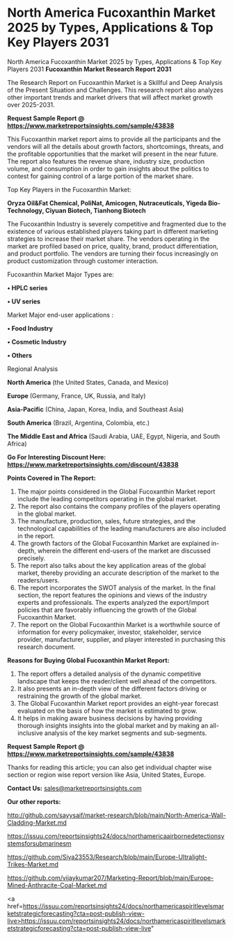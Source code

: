 # North America Fucoxanthin Market 2025 by Types, Applications & Top Key Players 2031
North America Fucoxanthin Market 2025 by Types, Applications & Top Key Players 2031
<strong>Fucoxanthin Market Research Report 2031</strong>

The Research Report on Fucoxanthin Market is a Skillful and Deep Analysis of the Present Situation and Challenges. This research report also analyzes other important trends and market drivers that will affect market growth over 2025-2031.

<strong>Request Sample Report @ <a href=https://www.marketreportsinsights.com/sample/43838>https://www.marketreportsinsights.com/sample/43838</a></strong>

This Fucoxanthin market report aims to provide all the participants and the vendors will all the details about growth factors, shortcomings, threats, and the profitable opportunities that the market will present in the near future. The report also features the revenue share, industry size, production volume, and consumption in order to gain insights about the politics to contest for gaining control of a large portion of the market share.

Top Key Players in the Fucoxanthin Market:

<strong>Oryza Oil&Fat Chemical, PoliNat, Amicogen, Nutraceuticals, Yigeda Bio-Technology, Ciyuan Biotech, Tianhong Biotech</strong>

The Fucoxanthin Industry is severely competitive and fragmented due to the existence of various established players taking part in different marketing strategies to increase their market share. The vendors operating in the market are profiled based on price, quality, brand, product differentiation, and product portfolio. The vendors are turning their focus increasingly on product customization through customer interaction.

Fucoxanthin Market Major Types are:

<strong>•  HPLC series

•  UV series</strong>

Market Major end-user applications :

<strong>•  Food Industry

•  Cosmetic Industry

•  Others</strong>

Regional Analysis

</u><strong><b>North America</b></strong> (the United States, Canada, and Mexico)

<strong><b>Europe </b></strong>(Germany, France, UK, Russia, and Italy)

<strong><b>Asia-Pacific</b></strong> (China, Japan, Korea, India, and Southeast Asia)

<strong><b>South America</b></strong> (Brazil, Argentina, Colombia, etc.)

<strong><b>The Middle East and Africa</b></strong> (Saudi Arabia, UAE, Egypt, Nigeria, and South Africa)

<strong>Go For Interesting Discount Here: <a href=https://www.marketreportsinsights.com/discount/43838>https://www.marketreportsinsights.com/discount/43838</a></strong>

<strong>Points Covered in The Report:</strong>
<ol>
  <li>The major points considered in the Global Fucoxanthin Market report include the leading competitors operating in the global market.</li>
  <li>The report also contains the company profiles of the players operating in the global market.</li>
  <li>The manufacture, production, sales, future strategies, and the technological capabilities of the leading manufacturers are also included in the report.</li>
  <li>The growth factors of the Global Fucoxanthin Market are explained in-depth, wherein the different end-users of the market are discussed precisely.</li>
  <li>The report also talks about the key application areas of the global market, thereby providing an accurate description of the market to the readers/users.</li>
  <li>The report incorporates the SWOT analysis of the market. In the final section, the report features the opinions and views of the industry experts and professionals. The experts analyzed the export/import policies that are favorably influencing the growth of the Global Fucoxanthin Market.</li>
  <li>The report on the Global Fucoxanthin Market is a worthwhile source of information for every policymaker, investor, stakeholder, service provider, manufacturer, supplier, and player interested in purchasing this research document.</li>
</ol>
<strong>Reasons for Buying Global Fucoxanthin Market Report:</strong>

<ol>
  <li>The report offers a detailed analysis of the dynamic competitive landscape that keeps the reader/client well ahead of the competitors.</li>
  <li>It also presents an in-depth view of the different factors driving or restraining the growth of the global market.</li>
  <li>The Global Fucoxanthin Market report provides an eight-year forecast evaluated on the basis of how the market is estimated to grow.</li>
  <li>It helps in making aware business decisions by having providing thorough insights insights into the global market and by making an all-inclusive analysis of the key market segments and sub-segments.</li>
</ol>
<strong>Request Sample Report @ <a href=https://www.marketreportsinsights.com/sample/43838>https://www.marketreportsinsights.com/sample/43838</a></strong>


Thanks for reading this article; you can also get individual chapter wise section or region wise report version like Asia, United States, Europe.

<strong>Contact Us:</strong>
sales@marketreportsinsights.com

<strong>Our other reports:</strong>

<a href=http://github.com/sayysaif/market-research/blob/main/North-America-Wall-Cladding-Market.md>http://github.com/sayysaif/market-research/blob/main/North-America-Wall-Cladding-Market.md</a>

<a href=https://issuu.com/reportsinsights24/docs/northamericaairbornedetectionsystemsforsubmarinesm>https://issuu.com/reportsinsights24/docs/northamericaairbornedetectionsystemsforsubmarinesm</a>

<a href=https://github.com/Siya23553/Research/blob/main/Europe-Ultralight-Trikes-Market.md>https://github.com/Siya23553/Research/blob/main/Europe-Ultralight-Trikes-Market.md</a>

<a href=https://github.com/vijaykumar207/Marketing-Report/blob/main/Europe-Mined-Anthracite-Coal-Market.md>https://github.com/vijaykumar207/Marketing-Report/blob/main/Europe-Mined-Anthracite-Coal-Market.md</a>

<a href=https://issuu.com/reportsinsights24/docs/northamericaspiritlevelsmarketstrategicforecasting?cta=post-publish-view-live>https://issuu.com/reportsinsights24/docs/northamericaspiritlevelsmarketstrategicforecasting?cta=post-publish-view-live</a>"
